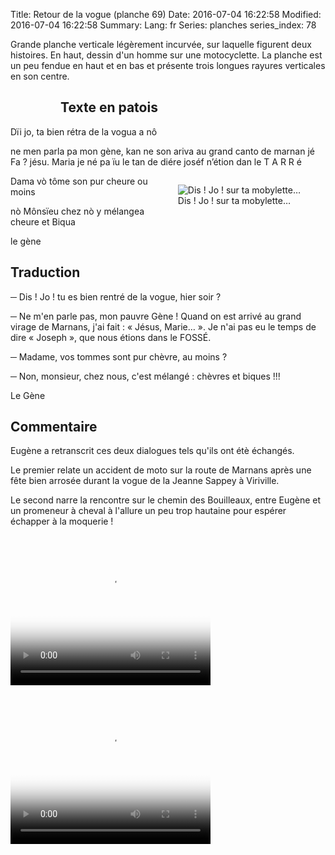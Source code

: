 Title: Retour de la vogue (planche 69)
Date: 2016-07-04 16:22:58
Modified: 2016-07-04 16:22:58
Summary: 
Lang: fr
Series: planches
series_index: 78


<p style="text-align:justify:">Grande planche verticale légèrement
incurvée, sur laquelle figurent deux histoires. En haut, dessin d'un
homme sur une motocyclette. La planche est un peu fendue en haut et en
bas et présente trois longues rayures verticales en son centre.</p>

<figure class="image-block" style="float: left;">
  <img alt="" src="{static}/images/planche_69.png">
  <figcaption style="max-width: 176px"></figcaption>
</figure>

## Texte en patois

Dïi jo, ta bien rétra de la vogua a nô

ne men parla pa mon gène, kan ne son ariva au grand canto de marnan
jé Fa ?  jésu.  Maria je né pa ïu le tan de diére joséf n’étion dan le
T A R R é

<figure class="image-block" style="float: right;">
  <img alt="Dis ! Jo ! sur ta mobylette…" src="{static}/images/planche_69_dessin.png">
  <figcaption style="max-width: 358px">Dis ! Jo ! sur ta mobylette…</figcaption>
</figure>

Dama vò tôme son pur cheure ou moins

nò Mônsïeu chez nò y mélangea cheure et Biqua

le gène

## Traduction

─  Dis !  Jo ! tu es bien rentré de la vogue, hier soir ?

─ Ne m'en parle pas, mon pauvre Gène ! Quand on est arrivé au grand
  virage de Marnans, j'ai fait : « Jésus, Marie… ». Je n'ai pas eu le
  temps de dire « Joseph », que nous étions dans le FOSSÉ.

─ Madame, vos tommes sont pur chèvre, au moins ?

─ Non, monsieur, chez nous, c'est mélangé : chèvres et biques !!!

Le Gène

## Commentaire

Eugène a retranscrit ces deux dialogues tels qu'ils ont étè échangés.

Le premier relate un accident de moto sur la route de Marnans après
une fête bien arrosée durant la vogue de la Jeanne Sappey à Viriville.

Le second narre la rencontre sur le chemin des Bouilleaux, entre
Eugène et un promeneur à cheval à l'allure un peu trop hautaine pour
espérer échapper à la moquerie !

<video width="320" height="240" controls
  poster="{static}/images/thumbnails/video_69debut.jpg">
  <source src="https://d1njpgd0ygatdn.cloudfront.net/video_69debut.mp4" type="video/mp4">
</video>

<video width="320" height="240" controls
  poster="{static}/images/thumbnails/video_69fin.jpg">
  <source src="https://d1njpgd0ygatdn.cloudfront.net/video_69fin.mp4" type="video/mp4">
</video>
